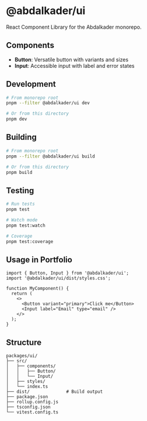 # @abdalkader/ui

React Component Library for the Abdalkader monorepo.

## Components

- **Button**: Versatile button with variants and sizes
- **Input**: Accessible input with label and error states

## Development

```bash
# From monorepo root
pnpm --filter @abdalkader/ui dev

# Or from this directory
pnpm dev
```

## Building

```bash
# From monorepo root
pnpm --filter @abdalkader/ui build

# Or from this directory
pnpm build
```

## Testing

```bash
# Run tests
pnpm test

# Watch mode
pnpm test:watch

# Coverage
pnpm test:coverage
```

## Usage in Portfolio

```tsx
import { Button, Input } from '@abdalkader/ui';
import '@abdalkader/ui/dist/styles.css';

function MyComponent() {
  return (
    <>
      <Button variant="primary">Click me</Button>
      <Input label="Email" type="email" />
    </>
  );
}
```

## Structure

```
packages/ui/
├── src/
│   ├── components/
│   │   ├── Button/
│   │   └── Input/
│   ├── styles/
│   └── index.ts
├── dist/              # Build output
├── package.json
├── rollup.config.js
├── tsconfig.json
└── vitest.config.ts
```